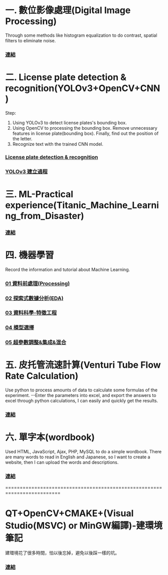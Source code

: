 # 一. 數位影像處理(Digital Image Processing)
Through some methods like histogram equalization to do contrast, spatial filters to eliminate noise.
### [連結](https://github.com/zzo30802/3rd-ML100Days/tree/master/homework/digital_image_processing)

# 二. License plate detection & recognition(YOLOv3+OpenCV+CNN)
Step:
1. Using YOLOv3 to detect license plates's bounding box.
2. Using OpenCV to processing the bounding box. Remove unnecessary features in license plate(bounding box). Finally, find out the position of the letter.
3. Recognize text with the trained CNN model.
### [License plate detection & recognition](https://github.com/zzo30802/3rd-ML100Days/blob/master/homework/yolo3-qqwweee/license_plate_detection_recognition.ipynb)
### [YOLOv3 建立過程](https://github.com/zzo30802/3rd-ML100Days/blob/master/homework/yolo3-qqwweee/yolov3_note.ipynb)

# 三. ML-Practical experience(Titanic_Machine_Learning_from_Disaster)
### [連結](https://github.com/zzo30802/3rd-ML100Days/blob/master/homework/kaggle/ML/Titanic_Machine_Learning_from_Disaster/Titanic1.ipynb)

# 四. 機器學習
Record the information and tutorial about Machine Learning.
### [01 資料前處理(Processing)](https://github.com/zzo30802/3rd-ML100Days/blob/master/homework/01%E5%89%8D%E8%99%95%E7%90%86(Day001~Day013).ipynb)
### [02 探索式數據分析(EDA)](https://github.com/zzo30802/3rd-ML100Days/blob/master/homework/02EDA%E6%8E%A2%E7%B4%A2%E5%BC%8F%E6%95%B8%E6%93%9A%E5%88%86%E6%9E%90(Day014~021).ipynb)
### [03 資料科學-特徵工程](https://github.com/zzo30802/3rd-ML100Days/blob/master/homework/03%E8%B3%87%E6%96%99%E7%A7%91%E5%AD%B8%E7%89%B9%E5%BE%B5%E5%B7%A5%E7%A8%8B%E6%8A%80%E8%A1%93(Day022~032).ipynb)
### [04 模型選擇](https://github.com/zzo30802/3rd-ML100Days/blob/master/homework/04%E6%A8%A1%E5%9E%8B%E9%81%B8%E6%93%87(Day033~046).ipynb)
### [05 超參數調整&集成&混合](https://github.com/zzo30802/3rd-ML100Days/blob/master/homework/05%E8%B6%85%E5%8F%83%E6%95%B8%E8%AA%BF%E6%95%B4%26%E9%9B%86%E6%88%90(Day047~050).ipynb)

# 五. 皮托管流速計算(Venturi Tube Flow Rate Calculation)
Use python to process amounts of data to calculate some formulas of the experiment. --Enter the parameters into excel, and
export the answers to excel through python calculations, I can easily and quickly get the results.
### [連結](https://github.com/zzo30802/3rd-ML100Days/tree/master/master_thesis)

# 六. 單字本(wordbook)
Used HTML, JavaScript, Ajax, PHP, MySQL to do a simple wordbook. There are many words to read in English and Japanese, so I want to create a website, then I can upload the words and descriptions.
### [連結](https://github.com/zzo30802/3rd-ML100Days/tree/master/wordbook)

=========================================================================
# QT+OpenCV+CMAKE+(Visual Studio(MSVC) or MinGW編譯)-建環境筆記
建環境花了很多時間，怕以後忘掉，避免以後踩一樣的坑。
### [連結](https://github.com/zzo30802/3rd-ML100Days/blob/master/C_projects/qt_install_note.ipynb)
